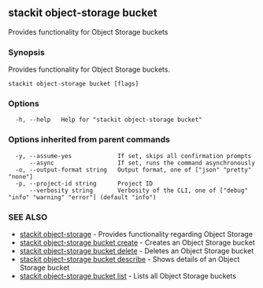 ## stackit object-storage bucket

Provides functionality for Object Storage buckets

### Synopsis

Provides functionality for Object Storage buckets.

```
stackit object-storage bucket [flags]
```

### Options

```
  -h, --help   Help for "stackit object-storage bucket"
```

### Options inherited from parent commands

```
  -y, --assume-yes             If set, skips all confirmation prompts
      --async                  If set, runs the command asynchronously
  -o, --output-format string   Output format, one of ["json" "pretty" "none"]
  -p, --project-id string      Project ID
      --verbosity string       Verbosity of the CLI, one of ["debug" "info" "warning" "error"] (default "info")
```

### SEE ALSO

* [stackit object-storage](./stackit_object-storage.md)	 - Provides functionality regarding Object Storage
* [stackit object-storage bucket create](./stackit_object-storage_bucket_create.md)	 - Creates an Object Storage bucket
* [stackit object-storage bucket delete](./stackit_object-storage_bucket_delete.md)	 - Deletes an Object Storage bucket
* [stackit object-storage bucket describe](./stackit_object-storage_bucket_describe.md)	 - Shows details of an Object Storage bucket
* [stackit object-storage bucket list](./stackit_object-storage_bucket_list.md)	 - Lists all Object Storage buckets

